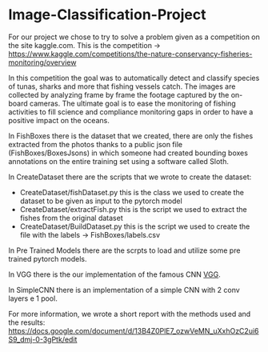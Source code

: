 # Image-Classification-Project
For our project we chose to try to solve a problem given as a competition on the site kaggle.com.
This is the competition -> https://www.kaggle.com/competitions/the-nature-conservancy-fisheries-monitoring/overview

In this competition the goal was to automatically detect and classify species of tunas, sharks and more that fishing vessels catch. The images are collected by analyzing frame by frame the footage captured by the on-board cameras. The ultimate goal is to ease the monitoring of fishing activities to fill science and compliance monitoring gaps in order to have a positive impact on the oceans.

In FishBoxes there is the dataset that we created, there are only the fishes extracted from the photos thanks to a public json file (FishBoxes/BoxesJsons) in which someone had created bounding boxes annotations on the entire training set using a software called Sloth. 

In CreateDataset there are the scripts that we wrote to create the dataset:
  - CreateDataset/fishDataset.py   this is the class we used to create the dataset to be given as input to the pytorch model 
  - CreateDataset/extractFish.py   this is the script we used to extract the fishes from the original dataset
  - CreateDataset/BuildDataset.py   this is the script we used to create the file with the labels -> FishBoxes/labels.csv

In Pre Trained Models there are the scrpts to load and utilize some pre trained pytorch models.

In VGG there is the our implementation of the famous CNN [VGG](https://arxiv.org/pdf/1409.1556.pdf).

In SimpleCNN there is an implementation of a simple CNN with 2 conv layers e 1 pool.

For more information, we wrote a short report with the methods used and the results:  https://docs.google.com/document/d/13B4Z0PlE7_ozwVeMN_uXxhOzC2ui6S9_dmj-0-3gPtk/edit
